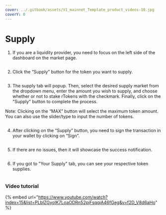 ```yaml
---
cover: ../.gitbook/assets/V1_mainnet_Template_product_videos-10.jpg
coverY: 0
---
```


# Supply

1. If you are a liquidity provider, you need to focus on the left side of the dashboard on the market page.

<div data-full-width="false"><figure><img src="../.gitbook/assets/Screenshot 2025-05-12 at 12.18.56 PM.png" alt=""><figcaption></figcaption></figure></div>

2. Click the “Supply” button for the token you want to supply.

<figure><img src="../.gitbook/assets/Screenshot 2025-05-12 at 12.22.57 PM.png" alt=""><figcaption></figcaption></figure>

3. The supply tab will popup. Then, select the desired supply market from the dropdown menu, enter the amount you wish to supply, and choose whether or not to stake rTokens with the checkmark. Finally, click on the "Supply" button to complete the process.

Note: Clicking on the “MAX” button will select the maximum token amount. You can also use the slider/type to input the number of tokens.

<figure><img src="../.gitbook/assets/Screenshot 2025-05-12 at 12.25.34 PM.png" alt=""><figcaption></figcaption></figure>

4. After clicking on the “Supply” button, you need to sign the transaction in your wallet by clicking on “Sign”.

<figure><img src="../.gitbook/assets/Screenshot 2025-05-12 at 12.31.29 PM.png" alt=""><figcaption></figcaption></figure>

5. If there are no issues, then it will showcase the success notification.

<figure><img src="../.gitbook/assets/Screenshot 2025-05-12 at 12.36.58 PM.png" alt=""><figcaption></figcaption></figure>

6. If you got to "Your Supply" tab, you can see your respective token supplies.

<figure><img src="../.gitbook/assets/Screenshot 2025-05-12 at 12.46.56 PM.png" alt=""><figcaption></figcaption></figure>

### Video tutorial

{% embed url="https://www.youtube.com/watch?index=15&list=PLblZGyoIK7LoaODRn52pjFsqqiA46fGeg&v=f2D_V8d6aHo" %}
